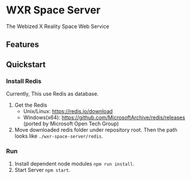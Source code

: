 # WXR Space Server #

The Webized X Reality Space Web Service


## Features ##

## Quickstart ##

### Install Redis ###
Currently, This use Redis as database.
1. Get the Redis
    * Unix/Linux: https://redis.io/download
    * Windows(x64): https://github.com/MicrosoftArchive/redis/releases (ported by Microsoft Open Tech Group)
2. Move downloaded redis folder under repository root. Then the path looks like `./wxr-space-server/redis`.

### Run ###
1. Install dependent node modules `npm run install`.
2. Start Server `npm start`.
